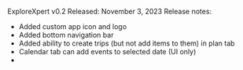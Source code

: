 ExploreXpert v0.2
Released: November 3, 2023
Release notes:

* Added custom app icon and logo
* Added bottom navigation bar
* Added ability to create trips (but not add items to them) in plan tab
* Calendar tab can add events to selected date (UI only)
* 